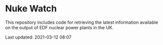 # Nuke Watch

This repository includes code for retrieving the latest information available on the output of EDF nuclear power plants in the UK.

Last updated: 2021-03-12 08:07